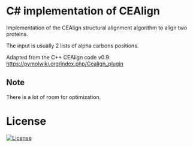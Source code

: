 # C# implementation of CEAlign 

Implementation of the CEAlign structural alignment algorithm to align two proteins.

The input is usually 2 lists of alpha carbons positions.

Adapted from the C++ CEAlign code v0.9: https://pymolwiki.org/index.php/Cealign_plugin

## Note

There is a lot of room for optimization.

# License

[![License](https://img.shields.io/badge/License-BSD_3--Clause-blue.svg)](https://opensource.org/licenses/BSD-3-Clause)
